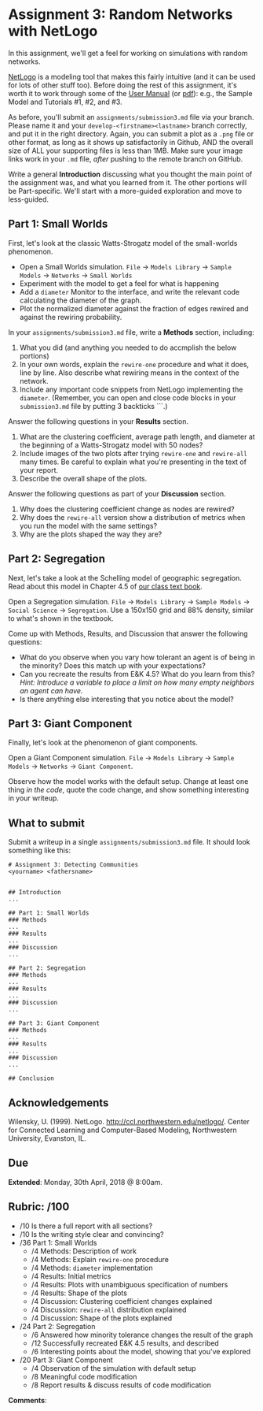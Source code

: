 # Assignment 3: Random Networks with NetLogo

In this assignment, we'll get a feel for working on simulations with random networks. 

[NetLogo](https://ccl.northwestern.edu/netlogo/) is a modeling tool that makes this fairly intuitive (and it can be used for lots of other stuff too). Before doing the rest of this assignment, it's worth it to work through some of the [User Manual](https://ccl.northwestern.edu/netlogo/docs/) (or [pdf](https://ccl.northwestern.edu/netlogo/docs/NetLogo%20User%20Manual.pdf)): e.g., the Sample Model and Tutorials #1, #2, and #3.

As before, you'll submit an `assignments/submission3.md` file via your branch. Please name it and your `develop-<firstname><lastname>` branch correctly, and put it in the right directory. Again, you can submit a plot as a `.png` file or other format, as long as it shows up satisfactorily in Github, AND the overall size of ALL your supporting files is less than 1MB. Make sure your image links work in your `.md` file, _after_ pushing to the remote branch on GitHub.

Write a general **Introduction** discussing what you thought the main point of the assignment was, and what you learned from it.  The other portions will be Part-specific. We'll start with a more-guided exploration and move to less-guided.

## Part 1: Small Worlds
First, let's look at the classic Watts-Strogatz model of the small-worlds phenomenon. 
* Open a Small Worlds simulation. `File` -> `Models Library` -> `Sample Models` -> `Networks` -> `Small Worlds`
* Experiment with the model to get a feel for what is happening
* Add a `diameter` Monitor to the interface, and write the relevant code calculating the diameter of the graph.
* Plot the normalized diameter against the fraction of edges rewired and against the rewiring probability.

In your `assignments/submission3.md` file, write a **Methods** section, including:
1. What you did (and anything you needed to do accmplish the below portions)
2. In your own words, explain the `rewire-one` procedure and what it does, line by line. Also describe what rewiring means in the context of the network.
3. Include any important code snippets from NetLogo implementing the `diameter`. (Remember, you can open and close code blocks in your `submission3.md` file by putting 3 backticks \`\`\`.)

Answer the following questions in your **Results** section.
1. What are the clustering coefficient, average path length, and diameter at the beginning of a Watts-Strogatz model with 50 nodes?
2. Include images of the two plots after trying `rewire-one` and `rewire-all` many times. Be careful to explain what you're presenting in the text of your report.
3. Describe the overall shape of the plots.

Answer the following questions as part of your **Discussion** section.
1. Why does the clustering coefficient change as nodes are rewired?
2. Why does the `rewire-all` version show a distribution of metrics when you run the model with the same settings?
3. Why are the plots shaped the way they are?



## Part 2: Segregation
Next, let's take a look at the Schelling model of geographic segregation. Read about this model in Chapter 4.5 of [our class text book](http://www.cs.cornell.edu/home/kleinber/networks-book).

Open a Segregation simulation. `File` -> `Models Library` -> `Sample Models` -> `Social Science` -> `Segregation`.
Use a 150x150 grid and 88% density, similar to what's shown in the textbook.

Come up with Methods, Results, and Discussion that answer the following questions:
* What do you observe when you vary how tolerant an agent is of being in the minority? Does this match up with your expectations?
* Can you recreate the results from E&K 4.5? What do you learn from this? _Hint: Introduce a variable to place a limit on how many empty neighbors an agent can have._
* Is there anything else interesting that you notice about the model?


## Part 3: Giant Component
Finally, let's look at the phenomenon of giant components.

Open a Giant Component simulation. `File` -> `Models Library` -> `Sample Models` -> `Networks` -> `Giant Component`.

Observe how the model works with the default setup. Change at least one thing _in the code_, quote the code change, and show something interesting in your writeup.





## What to submit
Submit a writeup in a single `assignments/submission3.md` file. It should look something like this:
```
# Assignment 3: Detecting Communities
<yourname> <fathersname>


## Introduction
...

## Part 1: Small Worlds
### Methods
...
### Results
...
### Discussion
...

## Part 2: Segregation
### Methods
...
### Results
...
### Discussion
...

## Part 3: Giant Component
### Methods
...
### Results
...
### Discussion
...

## Conclusion
```


## Acknowledgements
Wilensky, U. (1999). NetLogo. http://ccl.northwestern.edu/netlogo/. Center for Connected Learning and Computer-Based Modeling, Northwestern University, Evanston, IL.


## Due
**Extended**: Monday, 30th April, 2018 @ 8:00am.

## Rubric: /100

* /10 Is there a full report with all sections?
* /10 Is the writing style clear and convincing?
* /36 Part 1: Small Worlds
    * /4 Methods: Description of work
    * /4 Methods: Explain `rewire-one` procedure
    * /4 Methods: `diameter` implementation
    * /4 Results: Initial metrics
    * /4 Results: Plots with unambiguous specification of numbers
    * /4 Results: Shape of the plots
    * /4 Discussion: Clustering coefficient changes explained
    * /4 Discussion: `rewire-all` distribution explained
    * /4 Discussion: Shape of the plots explained
* /24 Part 2: Segregation
    * /6 Answered how minority tolerance changes the result of the graph
    * /12 Successfully recreated E&K 4.5 results, and described
    * /6 Interesting points about the model, showing that you've explored
* /20 Part 3: Giant Component
    * /4 Observation of the simulation with default setup
    * /8 Meaningful code modification
    * /8 Report results & discuss results of code modification


**Comments**:


